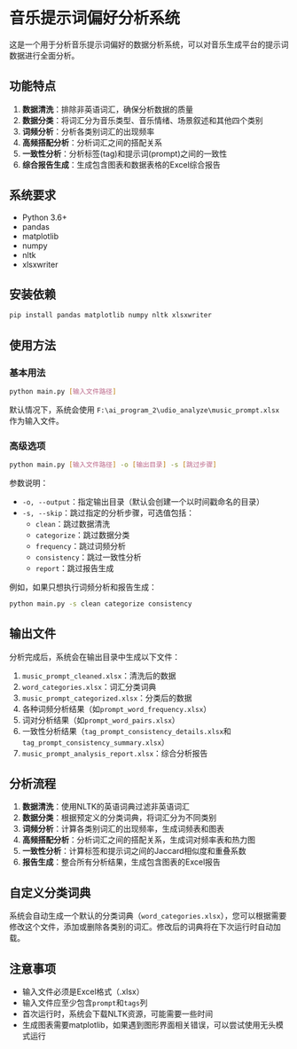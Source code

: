 # 音乐提示词偏好分析系统

这是一个用于分析音乐提示词偏好的数据分析系统，可以对音乐生成平台的提示词数据进行全面分析。

## 功能特点

1. **数据清洗**：排除非英语词汇，确保分析数据的质量
2. **数据分类**：将词汇分为音乐类型、音乐情绪、场景叙述和其他四个类别
3. **词频分析**：分析各类别词汇的出现频率
4. **高频搭配分析**：分析词汇之间的搭配关系
5. **一致性分析**：分析标签(tag)和提示词(prompt)之间的一致性
6. **综合报告生成**：生成包含图表和数据表格的Excel综合报告

## 系统要求

- Python 3.6+
- pandas
- matplotlib
- numpy
- nltk
- xlsxwriter

## 安装依赖

```bash
pip install pandas matplotlib numpy nltk xlsxwriter
```

## 使用方法

### 基本用法

```bash
python main.py [输入文件路径]
```

默认情况下，系统会使用 `F:\ai_program_2\udio_analyze\music_prompt.xlsx` 作为输入文件。

### 高级选项

```bash
python main.py [输入文件路径] -o [输出目录] -s [跳过步骤]
```

参数说明：
- `-o, --output`：指定输出目录（默认会创建一个以时间戳命名的目录）
- `-s, --skip`：跳过指定的分析步骤，可选值包括：
  - `clean`：跳过数据清洗
  - `categorize`：跳过数据分类
  - `frequency`：跳过词频分析
  - `consistency`：跳过一致性分析
  - `report`：跳过报告生成

例如，如果只想执行词频分析和报告生成：

```bash
python main.py -s clean categorize consistency
```

## 输出文件

分析完成后，系统会在输出目录中生成以下文件：

1. `music_prompt_cleaned.xlsx`：清洗后的数据
2. `word_categories.xlsx`：词汇分类词典
3. `music_prompt_categorized.xlsx`：分类后的数据
4. 各种词频分析结果（如`prompt_word_frequency.xlsx`）
5. 词对分析结果（如`prompt_word_pairs.xlsx`）
6. 一致性分析结果（`tag_prompt_consistency_details.xlsx`和`tag_prompt_consistency_summary.xlsx`）
7. `music_prompt_analysis_report.xlsx`：综合分析报告

## 分析流程

1. **数据清洗**：使用NLTK的英语词典过滤非英语词汇
2. **数据分类**：根据预定义的分类词典，将词汇分为不同类别
3. **词频分析**：计算各类别词汇的出现频率，生成词频表和图表
4. **高频搭配分析**：分析词汇之间的搭配关系，生成词对频率表和热力图
5. **一致性分析**：计算标签和提示词之间的Jaccard相似度和重叠系数
6. **报告生成**：整合所有分析结果，生成包含图表的Excel报告

## 自定义分类词典

系统会自动生成一个默认的分类词典（`word_categories.xlsx`），您可以根据需要修改这个文件，添加或删除各类别的词汇。修改后的词典将在下次运行时自动加载。

## 注意事项

- 输入文件必须是Excel格式（.xlsx）
- 输入文件应至少包含`prompt`和`tags`列
- 首次运行时，系统会下载NLTK资源，可能需要一些时间
- 生成图表需要matplotlib，如果遇到图形界面相关错误，可以尝试使用无头模式运行 
